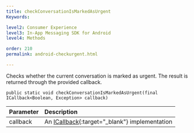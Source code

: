 ```yaml
---
title: checkConversationIsMarkedAsUrgent
Keywords:

level2: Consumer Experience
level3: In-App Messaging SDK for Android
level4: Methods

order: 210
permalink: android-checkurgent.html

---
```


Checks whether the current conversation is marked as urgent. The result is returned through the provided callback.

`public static void checkConversationIsMarkedAsUrgent(final ICallback<Boolean, Exception> callback)`

| Parameter | Description |
| :--- | :--- |
| callback | An [ICallback](android-callbacks-index.html){:target="_blank"} implementation |